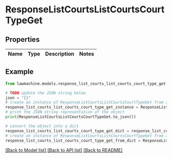# ResponseListCourtsListCourtsCourtTypeGet


## Properties

Name | Type | Description | Notes
------------ | ------------- | ------------- | -------------

## Example

```python
from lawmachine.models.response_list_courts_list_courts_court_type_get import ResponseListCourtsListCourtsCourtTypeGet

# TODO update the JSON string below
json = "{}"
# create an instance of ResponseListCourtsListCourtsCourtTypeGet from a JSON string
response_list_courts_list_courts_court_type_get_instance = ResponseListCourtsListCourtsCourtTypeGet.from_json(json)
# print the JSON string representation of the object
print(ResponseListCourtsListCourtsCourtTypeGet.to_json())

# convert the object into a dict
response_list_courts_list_courts_court_type_get_dict = response_list_courts_list_courts_court_type_get_instance.to_dict()
# create an instance of ResponseListCourtsListCourtsCourtTypeGet from a dict
response_list_courts_list_courts_court_type_get_from_dict = ResponseListCourtsListCourtsCourtTypeGet.from_dict(response_list_courts_list_courts_court_type_get_dict)
```
[[Back to Model list]](../README.md#documentation-for-models) [[Back to API list]](../README.md#documentation-for-api-endpoints) [[Back to README]](../README.md)


